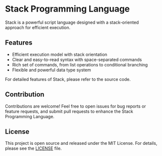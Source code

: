 
# Stack Programming Language

Stack is a powerful script language designed with a stack-oriented approach for efficient execution.

## Features

- Efficient execution model with stack orientation
- Clear and easy-to-read syntax with space-separated commands
- Rich set of commands, from list operations to conditional branching
- Flexible and powerful data type system

For detailed features of Stack, please refer to the source code.

## Contribution

Contributions are welcome! Feel free to open issues for bug reports or feature requests, and submit pull requests to enhance the Stack Programming Language.

## License

This project is open source and released under the MIT License.
For details, please see the [LICENSE](LICENSE) file.
